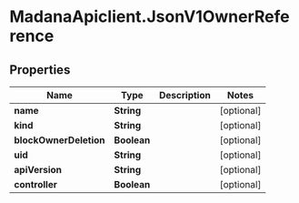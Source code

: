 # MadanaApiclient.JsonV1OwnerReference

## Properties

Name | Type | Description | Notes
------------ | ------------- | ------------- | -------------
**name** | **String** |  | [optional] 
**kind** | **String** |  | [optional] 
**blockOwnerDeletion** | **Boolean** |  | [optional] 
**uid** | **String** |  | [optional] 
**apiVersion** | **String** |  | [optional] 
**controller** | **Boolean** |  | [optional] 


